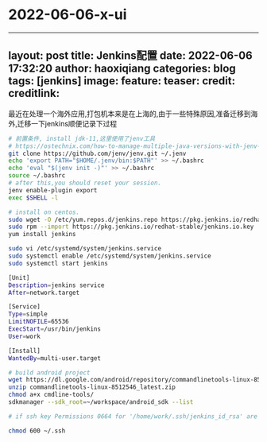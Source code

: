 # 2022-06-06-x-ui
---
layout: post
title:  Jenkins配置
date:   2022-06-06 17:32:20
author: haoxiqiang
categories: blog
tags: [jenkins]
image:
  feature:
  teaser:
  credit:
  creditlink:
---

最近在处理一个海外应用,打包机本来是在上海的,由于一些特殊原因,准备迁移到海外,迁移一下jenkins顺便记录下过程
```bash
# 前置条件, install jdk-11,这里使用了jenv工具
# https://ostechnix.com/how-to-manage-multiple-java-versions-with-jenv-on-linux/
git clone https://github.com/jenv/jenv.git ~/.jenv
echo 'export PATH="$HOME/.jenv/bin:$PATH"' >> ~/.bashrc
echo 'eval "$(jenv init -)"' >> ~/.bashrc
source ~/.bashrc
# after this,you should reset your session.
jenv enable-plugin export
exec $SHELL -l
```


```bash
# install on centos.
sudo wget -O /etc/yum.repos.d/jenkins.repo https://pkg.jenkins.io/redhat-stable/jenkins.repo
sudo rpm --import https://pkg.jenkins.io/redhat-stable/jenkins.io.key
yum install jenkins

```
```bash
sudo vi /etc/systemd/system/jenkins.service
sudo systemctl enable /etc/systemd/system/jenkins.service
sudo systemctl start jenkins
```

```bash
[Unit]
Description=jenkins service
After=network.target

[Service]
Type=simple
LimitNOFILE=65536
ExecStart=/usr/bin/jenkins
User=work

[Install]
WantedBy=multi-user.target
```

```bash
# build android project
wget https://dl.google.com/android/repository/commandlinetools-linux-8512546_latest.zip
unzip commandlinetools-linux-8512546_latest.zip
chmod a+x cmdline-tools/
sdkmanager --sdk_root=~/workspace/android_sdk --list

```

```bash
# if ssh key Permissions 0664 for '/home/work/.ssh/jenkins_id_rsa' are too open

chmod 600 ~/.ssh
```

